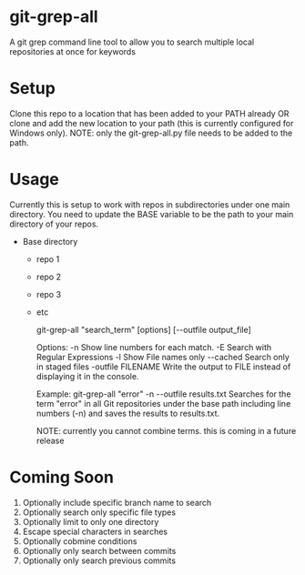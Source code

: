 # git-grep-all
A git grep command line tool to allow you to search multiple local repositories at once for keywords

# Setup
Clone this repo to a location that has been added to your PATH already OR clone and add the new location to your path (this is currently configured for Windows only).
NOTE: only the git-grep-all.py file needs to be added to the path.

# Usage
Currently this is setup to work with repos in subdirectories under one main directory.
You need to update the BASE variable to be the path to your main directory of your repos.

- Base directory
  - repo 1
  - repo 2
  - repo 3
  - etc

    git-grep-all "search_term" [options] [--outfile output_file]

    Options:
    -n                    Show line numbers for each match.
    -E                    Search with Regular Expressions
    -l                    Show File names only
    --cached              Search only in staged files
    -outfile FILENAME     Write the output to FILE instead of displaying it in the console.

    Example:
    git-grep-all "error" -n --outfile results.txt
    Searches for the term "error" in all Git repositories under the base path
    including line numbers (-n) and saves the results to results.txt.

    NOTE: currently you cannot combine terms. this is coming in a future release


# Coming Soon
1. Optionally include specific branch name to search
4. Optionally search only specific file types
6. Optionally limit to only one directory
8. Escape special characters in searches
9. Optionally cobmine conditions
10. Optionally only search between commits
11. Optionally only search previous commits
    
